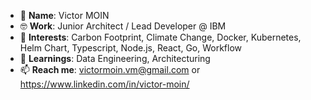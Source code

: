 - 👋 **Name**: Victor MOIN
- 🤓 **Work**: Junior Architect / Lead Developer @ IBM
- 👀 **Interests**: Carbon Footprint, Climate Change, Docker, Kubernetes, Helm Chart, Typescript, Node.js, React, Go, Workflow
- 🌱 **Learnings**: Data Engineering, Architecturing
- 📫 **Reach me**: victormoin.vm@gmail.com or https://www.linkedin.com/in/victor-moin/

<!---
vctrmn/vctrmn is a ✨ special ✨ repository because its `README.md` (this file) appears on your GitHub profile.
You can click the Preview link to take a look at your changes.
--->
